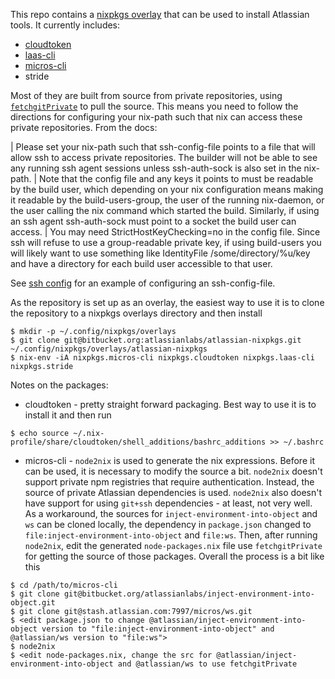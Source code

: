 This repo contains a [nixpkgs overlay](https://nixos.org/nixpkgs/manual/#chap-overlays) that can be used to install Atlassian tools. It currently includes:

* [cloudtoken](https://extranet.atlassian.com/pages/viewpage.action?pageId=3110863330)
* [laas-cli](https://extranet.atlassian.com/display/OBSERVABILITY/LaaS+CLI)
* [micros-cli](https://extranet.atlassian.com/display/MICROS/Micros+CLI)
* stride

Most of they are built from source from private repositories, using [`fetchgitPrivate`](https://github.com/NixOS/nixpkgs/blob/master/pkgs/build-support/fetchgit/private.nix) to pull the source. This means you need to follow the directions for configuring your nix-path such that nix can access these private repositories. From the docs:

| Please set your nix-path such that ssh-config-file points to a file that will allow ssh to access private repositories. The builder will not be able to see any running ssh agent sessions unless ssh-auth-sock is also set in the nix-path.
| Note that the config file and any keys it points to must be readable by the build user, which depending on your nix configuration means making it readable by the build-users-group, the user of the running nix-daemon, or the user calling the nix command which started the build. Similarly, if using an ssh agent ssh-auth-sock must point to a socket the build user can access.
| You may need StrictHostKeyChecking=no in the config file. Since ssh will refuse to use a group-readable private key, if using build-users you will likely want to use something like IdentityFile /some/directory/%u/key and have a directory for each build user accessible to that user.

See [ssh config](https://github.com/NixOS/nixpkgs/issues/4004) for an example of configuring an ssh-config-file.

As the repository is set up as an overlay, the easiest way to use it is to clone the repository to a nixpkgs overlays directory and then install

```
$ mkdir -p ~/.config/nixpkgs/overlays
$ git clone git@bitbucket.org:atlassianlabs/atlassian-nixpkgs.git ~/.config/nixpkgs/overlays/atlassian-nixpkgs
$ nix-env -iA nixpkgs.micros-cli nixpkgs.cloudtoken nixpkgs.laas-cli nixpkgs.stride
```

Notes on the packages:

* cloudtoken - pretty straight forward packaging. Best way to use it is to install it and then run

```
$ echo source ~/.nix-profile/share/cloudtoken/shell_additions/bashrc_additions >> ~/.bashrc
```

* micros-cli - `node2nix` is used to generate the nix expressions. Before it can be used, it is necessary to modify the source a bit. `node2nix` doesn't support private npm registries that require authentication. Instead, the source of private Atlassian dependencies is used. `node2nix` also doesn't have support for using `git+ssh` dependencies - at least, not very well. As a workaround, the sources for `inject-environment-into-object` and `ws` can be cloned locally, the dependency in `package.json` changed to `file:inject-environment-into-object` and `file:ws`. Then, after running `node2nix`, edit the generated `node-packages.nix` file use `fetchgitPrivate` for getting the source of those packages. Overall the process is a bit like this

```
$ cd /path/to/micros-cli
$ git clone git@bitbucket.org/atlassianlabs/inject-environment-into-object.git
$ git clone git@stash.atlassian.com:7997/micros/ws.git
$ <edit package.json to change @atlassian/inject-environment-into-object version to "file:inject-environment-into-object" and @atlassian/ws version to "file:ws">
$ node2nix
$ <edit node-packages.nix, change the src for @atlassian/inject-environment-into-object and @atlassian/ws to use fetchgitPrivate
```

